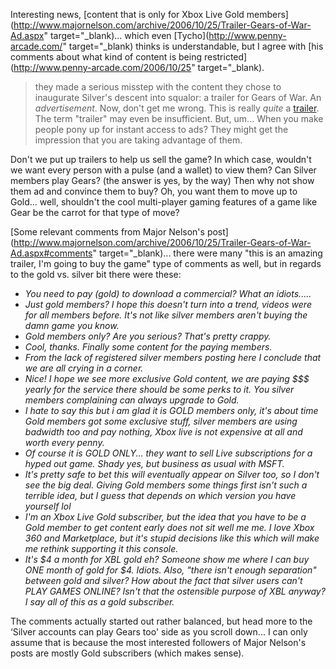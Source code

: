 Interesting news, [content that is only for Xbox Live Gold members](http://www.majornelson.com/archive/2006/10/25/Trailer-Gears-of-War-Ad.aspx" target="_blank)... which even [Tycho](http://www.penny-arcade.com/" target="_blank) thinks is understandable, but I agree with [his comments about what kind of content is being restricted](http://www.penny-arcade.com/2006/10/25" target="_blank).

> they made a serious misstep with the content they chose to inaugurate Silver's descent into squalor: a trailer for Gears of War. An _advertisement_. Now, don't get me wrong. This is really _quite_ a [trailer](http://www.gametrailers.com/player.php?id=14418&type=wmv&pl=game). The term "trailer" may even be insufficient. But, um... When you make people pony up for instant access to ads? They might get the impression that you are taking advantage of them.

Don't we put up trailers to help us sell the game? In which case, wouldn't we want every person with a pulse (and a wallet) to view them? Can Silver members play Gears? (the answer is yes, by the way) Then why not show them ad and convince them to buy? Oh, you want them to move up to Gold... well, shouldn't the cool multi-player gaming features of a game like Gear be the carrot for that type of move?

[Some relevant comments from Major Nelson's post](http://www.majornelson.com/archive/2006/10/25/Trailer-Gears-of-War-Ad.aspx#comments" target="_blank)... there were many "this is an amazing trailer, I'm going to buy the game" type of comments as well, but in regards to the gold vs. silver bit there were these:

  * _You need to pay (gold) to download a commercial? What an idiots....._
  * _Just gold members? I hope this doesn't turn into a trend, videos were for all members before. It's not like silver members aren't buying the damn game you know._
  * _Gold members only? Are you serious? That's pretty crappy._
  * _Cool, thanks.  Finally some content for the paying members._
  * _From the lack of registered silver members posting here I conclude that we are all crying in a corner._
  * _Nice!  I hope we see more exclusive Gold content, we are paying $$$ yearly for the service there should be some perks to it.   You silver members complaining can always upgrade to Gold._
  * _I hate to say this but i am glad it is GOLD members only, it's about time Gold members got some exclusive stuff, silver members are using badwidth too and pay nothing, Xbox live is not expensive at all and worth every penny._
  * _Of course it is GOLD ONLY... they want to sell Live subscriptions for a hyped out game. Shady yes, but business as usual with MSFT._
  * _It's pretty safe to bet this will eventually appear on Silver too, so I don't see the big deal. Giving Gold members some things first isn't such a terrible idea, but I guess that depends on which version you have yourself lol_
  * _I'm an Xbox Live Gold subscriber, but the idea that you have to be a Gold member to get content early does not sit well me me. I love Xbox 360 and Marketplace, but it's stupid decisions like this which will make me rethink supporting it this console._
  * _It's $4 a month for XBL gold eh? Someone show me where I can buy ONE month of gold for $4. Idiots. Also, "there isn't enough separation" between gold and silver? How about the fact that silver users can't PLAY GAMES ONLINE? Isn't that the ostensible purpose of XBL anyway? I say all of this as a gold subscriber._

The comments actually started out rather balanced, but head more to the &#8216;Silver accounts can play Gears too' side as you scroll down... I can only assume that is because the most interested followers of Major Nelson's posts are mostly Gold subscribers (which makes sense).